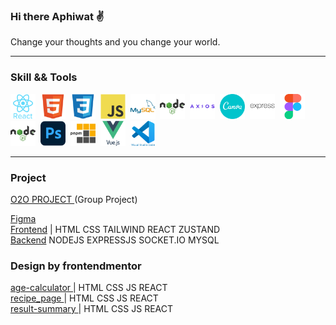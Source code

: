 <div>
<H3>Hi there Aphiwat ✌️</H3>

  <p>Change your thoughts and you change your world.</p>

<hr>

<H3>Skill && Tools</H3>

  <img src="https://github.com/devicons/devicon/blob/master/icons/react/react-original-wordmark.svg" title="React" alt="React" width="40" height="40"/>&nbsp;
  <img src="https://github.com/devicons/devicon/blob/master/icons/html5/html5-original.svg" title="HTML5" alt="HTML" width="40" height="40"/>&nbsp;
  <img src="https://github.com/devicons/devicon/blob/master/icons/css3/css3-original.svg" title="HTML5" alt="HTML" width="40" height="40"/>&nbsp;
  <img src="https://github.com/devicons/devicon/blob/master/icons/javascript/javascript-original.svg" title="JavaScript" alt="JavaScript" width="40" height="40"/>&nbsp;
  <img src="https://github.com/devicons/devicon/blob/master/icons/mysql/mysql-original-wordmark.svg" title="MySQL"  alt="MySQL" width="40" height="40"/>&nbsp;
  <img src="https://github.com/devicons/devicon/blob/master/icons/nodejs/nodejs-original-wordmark.svg" title="NodeJS" alt="NodeJS" width="40" height="40"/>&nbsp;
  <img src="https://github.com/devicons/devicon/blob/master/icons/axios/axios-plain-wordmark.svg" title="NodeJS" alt="NodeJS" width="40" height="40"/>&nbsp;
  <img src="https://github.com/devicons/devicon/blob/master/icons/canva/canva-original.svg" title="NodeJS" alt="NodeJS" width="40" height="40"/>&nbsp;
  <img src="https://github.com/devicons/devicon/blob/master/icons/express/express-original-wordmark.svg" title="NodeJS" alt="NodeJS" width="40" height="40"/>&nbsp;
  <img src="https://github.com/devicons/devicon/blob/master/icons/figma/figma-original.svg" title="NodeJS" alt="NodeJS" width="40" height="40"/>&nbsp;
  <img src="https://github.com/devicons/devicon/blob/master/icons/nodejs/nodejs-original-wordmark.svg" title="NodeJS" alt="NodeJS" width="40" height="40"/>&nbsp;
  <img src="https://github.com/devicons/devicon/blob/master/icons/photoshop/photoshop-original.svg" title="NodeJS" alt="NodeJS" width="40" height="40"/>&nbsp;
  <img src="https://github.com/devicons/devicon/blob/master/icons/pnpm/pnpm-original-wordmark.svg" title="NodeJS" alt="NodeJS" width="40" height="40"/>&nbsp;
  <img src="https://github.com/devicons/devicon/blob/master/icons/vuejs/vuejs-original-wordmark.svg" title="NodeJS" alt="NodeJS" width="40" height="40"/>&nbsp;
  <img src="https://github.com/devicons/devicon/blob/master/icons/vscode/vscode-original-wordmark.svg" title="NodeJS" alt="NodeJS" width="40" height="40"/>&nbsp;

  <hr>

  <H3>Project </H3>
  
  <a href="https://o2o-project.vercel.app/"> O2O PROJECT </a> (Group Project) <br>

  <a href="https://www.figma.com/design/7pjpUvA80UlvUp0nj9eonQ/Design">Figma</a> <br>
  <a href="https://github.com/chaithawat21/o2o-frontend">Frontend</a> | HTML CSS TAILWIND REACT ZUSTAND <br>
  <a href="https://github.com/chaithawat21/o2o-backend">Backend</a> NODEJS EXPRESSJS SOCKET.IO MYSQL <br>
</div>

 <H3>Design by frontendmentor </H3>
 <a href="https://aphiwatjn.github.io/age-calculator/">age-calculator </a>| HTML CSS JS REACT<br>
<a href="https://aphiwatjn.github.io/recipe_page/">recipe_page </a>| HTML CSS JS REACT<br>
 <a href="https://aphiwatjn.github.io/result-summary/">result-summary </a>| HTML CSS JS REACT<br>




